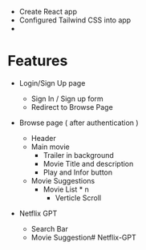 - Create React app
- Configured Tailwind CSS into app
- 



# Features
- Login/Sign Up page
    - Sign In / Sign up form
    - Redirect to Browse Page
- Browse page ( after authentication )
    - Header
    - Main movie 
        - Trailer in background
        - Movie Title and description
        - Play and Infor button
    - Movie Suggestions
        - Movie List * n 
            - Verticle Scroll

- Netflix GPT
    - Search Bar
    - Movie Suggestion# Netflix-GPT
